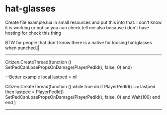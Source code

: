 # hat-glasses 
Create file example.lua  in small resources and put this into that. 
I don't know it is working or not so you can check tell me also because i don't have hosting for check this thing
 
 
 BTW for people that don't know there is a native for loosing hat/glasses when punched.🙂 
 
 
 -------------------------------------------------
Citizen.CreateThread(function ()
    SetPedCanLosePropsOnDamage(PlayerPedId(), false, 0)
end)

--Better example
local lastped = nil

Citizen.CreateThread(function ()
    while true do
        if PlayerPedId() ~= lastped then
            lastped = PlayerPedId()
            SetPedCanLosePropsOnDamage(PlayerPedId(), false, 0)
        end
        Wait(100)
    end
end
)

----------------------------------------------
